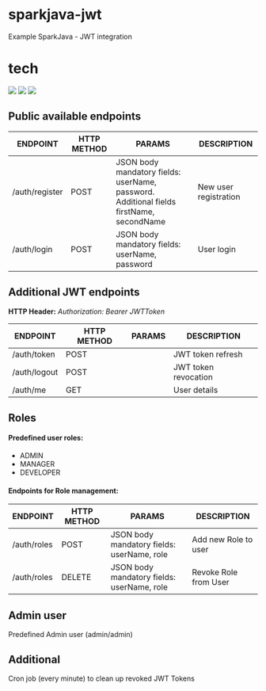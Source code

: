 # sparkjava-jwt
Example SparkJava - JWT integration

# tech
![](https://img.shields.io/badge/java%208-%E2%9C%93-blue.svg)
![](https://img.shields.io/badge/sparkjava-✓-blue.svg)
![](https://img.shields.io/badge/jwt-✓-blue.svg)

## Public available endpoints

| ENDPOINT | HTTP METHOD | PARAMS | DESCRIPTION |
| ------ | ------ | ------ | ------ |
| /auth/register | POST | JSON body mandatory fields: userName, password. Additional fields firstName, secondName | New user registration |
| /auth/login | POST | JSON body mandatory fields: userName, password | User login |

## Additional JWT endpoints

**HTTP Header:** *Authorization: Bearer JWTToken*

| ENDPOINT | HTTP METHOD | PARAMS | DESCRIPTION |
| ------ | ------ | ------ | ------ |
| /auth/token | POST |  | JWT token refresh |
| /auth/logout | POST |  | JWT token revocation |
| /auth/me | GET |  | User details |

## Roles

#### Predefined user roles:
* ADMIN
* MANAGER
* DEVELOPER

#### Endpoints for Role management:

ENDPOINT | HTTP METHOD | PARAMS | DESCRIPTION |
| ------ | ------ | ------ | ------ |
| /auth/roles | POST | JSON body mandatory fields: userName, role | Add new Role to user |
| /auth/roles | DELETE | JSON body mandatory fields: userName, role | Revoke Role from User |

## Admin user

Predefined Admin user (admin/admin)

## Additional 

Cron job (every minute) to clean up revoked JWT Tokens
